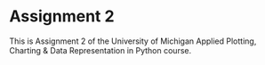 # Assignment 2
This is Assignment 2 of the University of Michigan Applied Plotting, Charting & Data Representation in Python course. 
